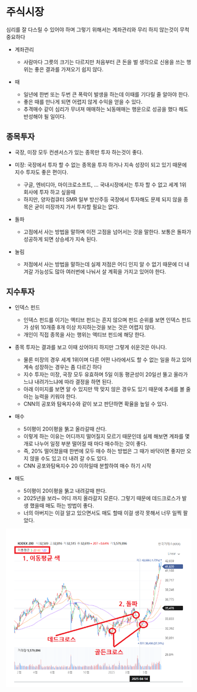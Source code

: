 # 주식시장
심리를 잘 다스릴 수 있어야 하며 그렇기 위해서는 계좌관리와 무리 하지 않는것이 무척 중요하다

* 계좌관리
  - 사람마다 그릇의 크기는 다르지만 처음부터 큰 돈을 벌 생각으로 신용을 쓰는 행위는 좋은 결과를 가져오기 쉽지 않다.

* 때
  - 일년에 한번 또는 두번 큰 폭락이 발생을 하는데 이때를 기다릴 줄 알아야 한다.
  - 좋은 때를 만나게 되면 어렵지 않게 수익을 얻을 수 있다.
  - 추격매수 같이 심리가 무녀져 매매하는 뇌동매매는 행운으로 성공을 했다 해도 반성해야 될 일이다.


## 종목투자
* 국장, 미장 모두 컨센서스가 있는 종목만 투자 하는것이 좋다.

* 미장: 국장에서 투자 할 수 없는 종목을 투자 하거나 지속 성장이 되고 있기 때문에 지수 투자도 좋은 편이다.
  - 구글, 엔비디아, 마이크로소프트, ... 국내시장에서는 투자 할 수 없고 세계 1위 회사에 투자 하고 싶을때
  - 하지만, 양자컴큐터 SMR 일부 방산주등 국장에서 투자해도 문제 되지 않을 종목은 굳이 미장까지 가서 투자할 필요는 없다.


* 돌파
  - 고점에서 사는 방법을 말하며 이전 고점을 넘어서는 것을 말한다. 보통은 돌파가 성공하게 되면 상승세가 지속 된다.

* 눌림
  - 저점에서 사는 방법을 말하는데 실제 저점은 어디 인지 알 수 없기 때문에 더 내겨갈 가능성도 많아 여러번에 나눠서 살 계획을 가지고 있어야 한다.


## 지수투자
* 인덱스 펀드
  - 인덱스 펀드를 이기는 액티브 펀드는 흔지 않으며 펀드 순위를 보면 인덱스 펀드가 상위 10개중 8개 이상 차지하는것을 보는 것은 어렵지 않다.
  - 개인이 직접 종목을 사는 행위는 액티브 펀드에 해당 한다.

* 종목 투자는 결과를 보고 이때 샀어야지 하지만 그렇게 쉬운것은 아니다.
  - 물론 미장의 경우 세계 1위이며 다른 어떤 나라에서도 할 수 없는 일을 하고 있어 계속 성장하는 경우는 좀 다르긴 하다
  - 지수 투자는 미장, 국장 모두 유효하며 5일 이동 평균성이 20일선 뚤고 올라가느냐 내려가느냐에 따라 결정을 하면 된다.
  - 아래 이미지를 보면 알 수 있지만 딱 맞지 않은 경우도 있기 때문에 추세를 볼 줄 아는 능력을 키워야 한다.
  - CNN의 공포와 탐욕지수와 같이 보고 판단하면 확율을 높일 수 있다.

* 매수
  - 5이평이 20이평을 뚥고 올라갈때 산다.
  - 이렇게 하는 이유는 어디까지 떨어질지 모르기 때문인데 실제 해보면 계좌를 몇개로 나누어 일정 부분 떨어질 때 마다 매수하는 것이 좋다.
  - 즉, 20% 떨어졌을때 한번에 모두 매수 하는 방법은 그 때가 바닥이면 좋지만 오지 않을 수도 있고 더 내려 갈 수도 있다.
  - CNN 공포와탐욕지수 20 이하일때 분할하여 매수 하기 시작

* 매도
  - 5이평이 20이평을 뚥고 내려갈때 판다.
  - 2025년을 보라~ 어디 까지 올라갈지 모른다. 그렇기 때문에 데드크로스가 발생 했을때 매도 하는 방법이 좋다.
  - 너의 아버지는 이걸 알고 있으면서도 매도 할때 이걸 생각 못해서 너무 일찍 팔았다.


![alt text](image.png)